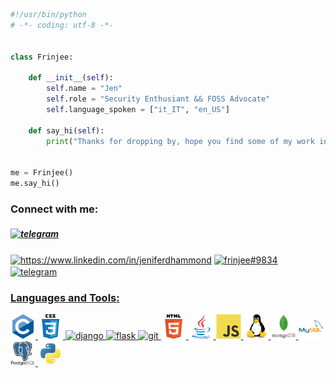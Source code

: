 ```python
#!/usr/bin/python
# -*- coding: utf-8 -*-


class Frinjee:

    def __init__(self):
        self.name = "Jen"
        self.role = "Security Enthusiant && FOSS Advocate"
        self.language_spoken = ["it_IT", "en_US"]

    def say_hi(self):
        print("Thanks for dropping by, hope you find some of my work interesting.")


me = Frinjee()
me.say_hi()
```


<h3 align="left">Connect with me:</h3>
<h5 align="left">
<a href="https://situla.bitbit.net/filebin/184b8fc96186da27a7ab970e3e51f9d1cd0987daacfbd267b8ac7ca1dcb2447d/1f3c2d8e88fff319bf660d9eac4a24628dce89dec71f4e80af4f7f393e8d3684?X-Amz-Algorithm=AWS4-HMAC-SHA256&X-Amz-Credential=HZXB1J7T0UN34UN512IW%2F20221013%2Fus-east-1%2Fs3%2Faws4_request&X-Amz-Date=20221013T002356Z&X-Amz-Expires=30&X-Amz-SignedHeaders=host&response-cache-control=max-age%3D30&response-content-disposition=filename%3D%220xD07924B7-pub.asc%22&response-content-type=text%2Fplain%3B%20charset%3Dutf-8&X-Amz-Signature=0ef8507a841eb89299e75cd36deac80ea940b7220da4860990bb7cbd94761bfd" target="blank"><img align="center" src="https://img.shields.io/badge/PGP-Keybase-%2333A0FF" alt="telegram" height="20" width="20"/>

</h5>
<p align="left">
<a href="https://linkedin.com/in/https://www.linkedin.com/in/jeniferdhammond" target="blank"><img align="center" src="https://raw.githubusercontent.com/rahuldkjain/github-profile-readme-generator/master/src/images/icons/Social/linked-in-alt.svg" alt="https://www.linkedin.com/in/jeniferdhammond" height="30" width="30" /></a>
<a href="https://discord.gg/frinjee#9834" target="blank"><img align="center" src="https://raw.githubusercontent.com/rahuldkjain/github-profile-readme-generator/master/src/images/icons/Social/discord.svg" alt="frinjee#9834" height="30" width="30" /></a>
<a href="https://t.me/frinjee" target="blank"><img align="center" src="https://upload.wikimedia.org/wikipedia/commons/thumb/8/82/Telegram_logo.svg/768px-Telegram_logo.svg.png?20220101141644" alt="telegram" height="30" width="30"/>
</p>

<h3 align="left">Languages and Tools:</h3>
<p align="left"> <a href="https://www.cprogramming.com/" target="_blank" rel="noreferrer"> <img src="https://raw.githubusercontent.com/devicons/devicon/master/icons/c/c-original.svg" alt="c" width="40" height="40"/> </a> <a href="https://www.w3schools.com/css/" target="_blank" rel="noreferrer"> <img src="https://raw.githubusercontent.com/devicons/devicon/master/icons/css3/css3-original-wordmark.svg" alt="css3" width="40" height="40"/> </a> <a href="https://www.djangoproject.com/" target="_blank" rel="noreferrer"> <img src="https://cdn.worldvectorlogo.com/logos/django.svg" alt="django" width="40" height="40"/> </a> <a href="https://flask.palletsprojects.com/" target="_blank" rel="noreferrer"> <img src="https://www.vectorlogo.zone/logos/pocoo_flask/pocoo_flask-icon.svg" alt="flask" width="40" height="40"/> </a> <a href="https://git-scm.com/" target="_blank" rel="noreferrer"> <img src="https://www.vectorlogo.zone/logos/git-scm/git-scm-icon.svg" alt="git" width="40" height="40"/> </a> <a href="https://www.w3.org/html/" target="_blank" rel="noreferrer"> <img src="https://raw.githubusercontent.com/devicons/devicon/master/icons/html5/html5-original-wordmark.svg" alt="html5" width="40" height="40"/> </a> <a href="https://www.java.com" target="_blank" rel="noreferrer"> <img src="https://raw.githubusercontent.com/devicons/devicon/master/icons/java/java-original.svg" alt="java" width="40" height="40"/> </a> <a href="https://developer.mozilla.org/en-US/docs/Web/JavaScript" target="_blank" rel="noreferrer"> <img src="https://raw.githubusercontent.com/devicons/devicon/master/icons/javascript/javascript-original.svg" alt="javascript" width="40" height="40"/> </a> <a href="https://www.linux.org/" target="_blank" rel="noreferrer"> <img src="https://raw.githubusercontent.com/devicons/devicon/master/icons/linux/linux-original.svg" alt="linux" width="40" height="40"/> </a> <a href="https://www.mongodb.com/" target="_blank" rel="noreferrer"> <img src="https://raw.githubusercontent.com/devicons/devicon/master/icons/mongodb/mongodb-original-wordmark.svg" alt="mongodb" width="40" height="40"/> </a> <a href="https://www.mysql.com/" target="_blank" rel="noreferrer"> <img src="https://raw.githubusercontent.com/devicons/devicon/master/icons/mysql/mysql-original-wordmark.svg" alt="mysql" width="40" height="40"/> </a> <a href="https://www.postgresql.org" target="_blank" rel="noreferrer"> <img src="https://raw.githubusercontent.com/devicons/devicon/master/icons/postgresql/postgresql-original-wordmark.svg" alt="postgresql" width="40" height="40"/> </a> <a href="https://www.python.org" target="_blank" rel="noreferrer"> <img src="https://raw.githubusercontent.com/devicons/devicon/master/icons/python/python-original.svg" alt="python" width="40" height="40"/> </a> </p>
